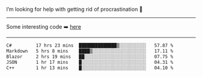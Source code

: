 I’m looking for help with getting rid of procrastination 🤔

-----

Some interesting code :arrow_right: [here](https://github.com/zhen8838/playground)

-----

<!--START_SECTION:waka-->

```txt
C#         17 hrs 23 mins  ██████████████▒░░░░░░░░░░   57.87 %
Markdown   5 hrs 8 mins    ████▒░░░░░░░░░░░░░░░░░░░░   17.11 %
Blazor     2 hrs 19 mins   ██░░░░░░░░░░░░░░░░░░░░░░░   07.75 %
JSON       1 hr 17 mins    █░░░░░░░░░░░░░░░░░░░░░░░░   04.31 %
C++        1 hr 13 mins    █░░░░░░░░░░░░░░░░░░░░░░░░   04.10 %
```

<!--END_SECTION:waka-->

<!--
**zhen8838/zhen8838** is a ✨ _special_ ✨ repository because its `README.md` (this file) appears on your GitHub profile.

Here are some ideas to get you started:

- 🔭 I’m currently working on ...
- 🌱 I’m currently learning ...
- 👯 I’m looking to collaborate on ...
 ...
- 💬 Ask me about ...
- 📫 How to reach me: ...
- 😄 Pronouns: ...
- ⚡ Fun fact: ...
-->
